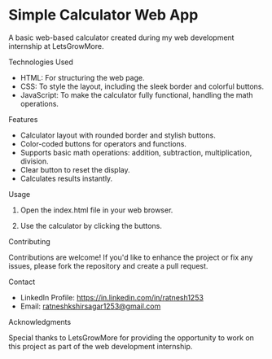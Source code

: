 # Simple Calculator Web App

A basic web-based calculator created during my web development internship at LetsGrowMore.

Technologies Used

- HTML: For structuring the web page.
- CSS: To style the layout, including the sleek border and colorful buttons.
- JavaScript: To make the calculator fully functional, handling the math operations.

Features

- Calculator layout with rounded border and stylish buttons.
- Color-coded buttons for operators and functions.
- Supports basic math operations: addition, subtraction, multiplication, division.
- Clear button to reset the display.
- Calculates results instantly.

Usage

1. Open the index.html file in your web browser.

2. Use the calculator by clicking the buttons.

Contributing

Contributions are welcome! If you'd like to enhance the project or fix any issues, please fork the repository and create a pull request.

Contact

- LinkedIn Profile: https://in.linkedin.com/in/ratnesh1253
- Email: ratneshkshirsagar1253@gmail.com

Acknowledgments

Special thanks to LetsGrowMore for providing the opportunity to work on this project as part of the web development internship.

